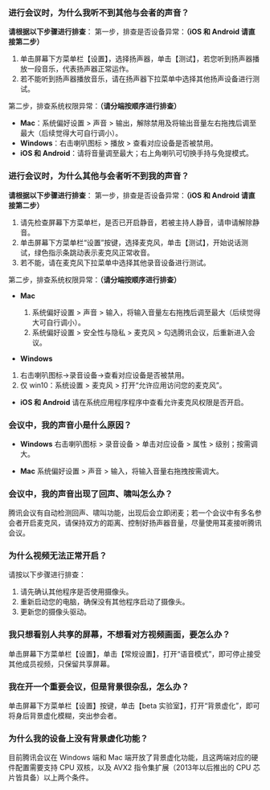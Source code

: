 
### 进行会议时，为什么我听不到其他与会者的声音？
**请根据以下步骤进行排查**：
第一步，排查是否设备异常：**（iOS 和 Android 请直接第二步）**
1. 单击屏幕下方菜单栏【设置】，选择扬声器，单击【测试】，若您听到扬声器播放一段音乐，代表扬声器正常运作。
2. 若不能听到扬声器播放音乐，请在扬声器下拉菜单中选择其他扬声设备进行测试。
	
第二步，排查系统权限异常：**（请分端按顺序进行排查）**
- **Mac**：系统偏好设置 > 声音 > 输出，解除禁用及将输出音量左右拖拽后调至最大（后续觉得大可自行调小）。
- **Windows**：右击喇叭图标 > 播放 > 查看对应设备是否被禁用。
- **iOS 和 Android**：请将音量调至最大；右上角喇叭可切换手持与免提模式。

### 进行会议时，为什么其他与会者听不到我的声音？
**请根据以下步骤进行排查**：
第一步，排查是否设备异常：**（iOS 和 Android 请直接第二步）**
1. 请先检查屏幕下方菜单栏，是否已开启静音，若被主持人静音，请申请解除静音。
2. 单击屏幕下方菜单栏“设置”按键，选择麦克风，单击【测试】，开始说话测试，绿色指示条跳动表示麦克风正常收音。
3. 若不能，请在麦克风下拉菜单中选择其他录音设备进行测试。

第二步，排查系统权限异常：**（请分端按顺序进行排查）**
- **Mac**
  1. 系统偏好设置 > 声音 > 输入，将输入音量左右拖拽后调至最大（后续觉得大可自行调小）。
  2. 系统偏好设置 > 安全性与隐私 > 麦克风 > 勾选腾讯会议，后重新进入会议。

- **Windows**
 1. 右击喇叭图标->录音设备->查看对应设备是否被禁用。
 2. 仅 win10：系统设置 > 麦克风 > 打开“允许应用访问您的麦克风”。

- **iOS 和 Android**
请在系统应用程序程序中查看允许麦克风权限是否开启。

### 会议中，我的声音小是什么原因？

- **Windows**
右击喇叭图标 > 录音设备 > 单击对应设备 > 属性 > 级别；按需调大。

- **Mac**
系统偏好设置 > 声音 > 输入，将输入音量右拖拽按需调大。

### 会议中，我的声音出现了回声、啸叫怎么办？
腾讯会议有自动检测回声、啸叫功能，出现后会立即闭麦；若一个会议中有多名参会者开启麦克风，请保持双方的距离、控制好扬声器音量，尽量使用耳麦接听腾讯会议。


### 为什么视频无法正常开启？
请按以下步骤进行排查：
1. 请先确认其他程序是否使用摄像头。
2. 重新启动您的电脑，确保没有其他程序启动了摄像头。
3. 更新您的摄像头驱动。


### 我只想看别人共享的屏幕，不想看对方视频画面，要怎么办？
单击屏幕下方菜单栏【设置】，单击【常规设置】，打开“语音模式”，即可停止接受其他成员视频，只保留共享屏幕。

### 我在开一个重要会议，但是背景很杂乱，怎么办？
单击屏幕下方菜单栏【设置】按键，单击【beta 实验室】，打开“背景虚化”，即可将身后背景虚化模糊，突出参会者。

### 为什么我的设备上没有背景虚化功能？
目前腾讯会议在 Windows 端和 Mac 端开放了背景虚化功能，且这两端对应的硬件配置需要支持 CPU 双核，以及 AVX2 指令集扩展（2013年以后推出的 CPU 芯片皆具备）以上两个条件。

